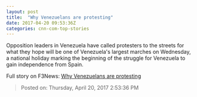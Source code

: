 ```yaml
---
layout: post
title:  "Why Venezuelans are protesting"
date: 2017-04-20 09:53:36Z
categories: cnn-com-top-stories
---
```


Opposition leaders in Venezuela have called protesters to the streets for what they hope will be one of Venezuela's largest marches on Wednesday, a national holiday marking the beginning of the struggle for Venezuela to gain independence from Spain.


Full story on F3News: [Why Venezuelans are protesting](http://www.f3nws.com/n/RuZyND)

> Posted on: Thursday, April 20, 2017 2:53:36 PM
